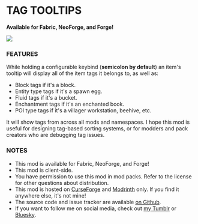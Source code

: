 # TAG TOOLTIPS

**Available for Fabric, NeoForge, and Forge!**

![](https://i.imgur.com/z2onWx5.png)

### FEATURES

While holding a configurable keybind (**semicolon by default**) an item's tooltip will display all of the item tags it belongs to, as well as:

* Block tags if it's a block.
* Entity type tags if it's a spawn egg.
* Fluid tags if it's a bucket.
* Enchantment tags if it's an enchanted book.
* POI type tags if it's a villager workstation, beehive, etc.

It will show tags from across all mods and namespaces. I hope this mod is useful for designing tag-based sorting systems, or for modders and pack creators who are debugging tag issues.

### NOTES

* This mod is available for Fabric, NeoForge, and Forge!
* This mod is client-side.
* You have permission to use this mod in mod packs. Refer to the license for other questions about distribution.
* This mod is hosted on [CurseForge](https://www.curseforge.com/minecraft/mc-mods/tagtooltips) and [Modrinth](https://modrinth.com/mod/tag-tooltips) only. If you find it anywhere else, it's not mine!
* The source code and issue tracker are available [on Github](https://github.com/J4gm/tagtooltips).
* If you want to follow me on social media, check out [my Tumblr](https://www.tumblr.com/j4gm) or [Bluesky](https://j4gm.bsky.social).